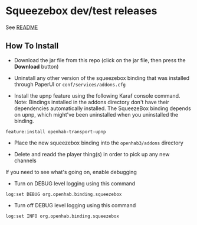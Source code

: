 # Squeezebox dev/test releases

See [README](https://github.com/mhilbush/openhab2-addons/blob/squeeze-rate/bundles/org.openhab.binding.squeezebox/README.md)

## How To Install

- Download the jar file from this repo (click on the jar file, then press the **Download** button)

- Uninstall any other version of the squeezebox binding that was installed through PaperUI or `conf/services/addons.cfg`

- Install the upnp feature using the following Karaf console command. Note: Bindings installed in the addons directory don't have their dependencies automatically installed. The SqueezeBox binding depends on upnp, which might've been uninstalled when you uninstalled the binding.

```
feature:install openhab-transport-upnp
```

- Place the new squeezebox binding into the `openhab3/addons` directory

- Delete and readd the player thing(s) in order to pick up any new channels


If you need to see what's going on, enable debugging

- Turn on DEBUG level logging using this command

```
log:set DEBUG org.openhab.binding.squeezebox
```

- Turn off DEBUG level logging using this command

```
log:set INFO org.openhab.binding.squeezebox
```
